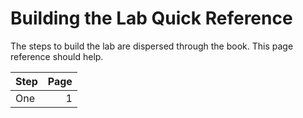 # Building the Lab Quick Reference
The steps to build the lab are dispersed through the book. This page reference should help.

| Step        |        Page |
| :---        |        ---: |
| One         |           1 |
